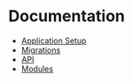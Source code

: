# Documentation
 - [Application Setup](./setup.md)
 - [Migrations](./migrations.md)
 - [API](./api.md)
 - [Modules](./modules.md)
